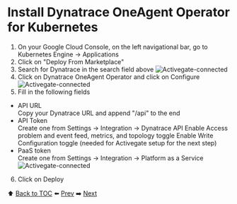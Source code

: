 # Install Dynatrace OneAgent Operator for Kubernetes

1. On your Google Cloud Console, on the left navigational bar, go to Kubernetes Engine -> Applications
2. Click on "Deploy From Marketplace"
3. Search for Dynatrace in the search field above
![Activegate-connected](https://github.com/Dynatrace-APAC/Workshop-Kubernetes/blob/master/assets/operator.png)
4. Click on Dynatrace OneAgent Operator and click on Configure
![Activegate-connected](https://github.com/Dynatrace-APAC/Workshop-Kubernetes/blob/master/assets/operator-1.png)
5. Fill in the following fields
- API URL <br>
Copy your Dynatrace URL and append "/api" to the end
- API Token <br>
Create one from Settings -> Integration -> Dynatrace API
Enable Access problem and event feed, metrics, and topology toggle
Enable Write Configuration toggle (needed for Activegate setup for the next step)
- PaaS token <br>
Create one from Settings -> Integration -> Platform as a Service
![Activegate-connected](https://github.com/Dynatrace-APAC/Workshop-Kubernetes/blob/master/assets/operator-2.png)
6. Click on Deploy

:arrow_up: [Back to TOC](/README.md) :arrow_left: [Prev](../lab2/README.md)   :arrow_right: [Next](../lab4/README.md)  

